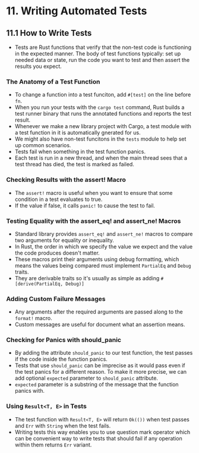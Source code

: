 # 11. Writing Automated Tests

## 11.1 How to Write Tests

- Tests are Rust functions that verify that the non-test code is functioning in the expected manner. The body of test functions typically: set up needed data or state, run the code you want to test and then assert the results you expect.

### The Anatomy of a Test Function

- To change a function into a test funciton, add `#[test]` on the line before `fn`.
- When you run your tests with the `cargo test` command, Rust builds a test runner binary that runs the annotated functions and reports the test result.
- Whenever we make a new library project with Cargo, a test module with a test function in it is automatically gnerated for us.
- We might also have non-test funcitons in the `tests` module to help set up common scenarios.
- Tests fail when something in the test function panics.
- Each test is run in a new thread, and when the main thread sees that a test thread has died, the test is marked as failed.

### Checking Results with the assert! Macro

- The `assert!` macro is useful when you want to ensure that some condition in a test evaluates to true.
- If the value if false, it calls `panic!` to cause the test to fail.

### Testing Equality with the assert_eq! and assert_ne! Macros

- Standard library provides `assert_eq!` and `assert_ne!` macros to compare two arguments for equality or inequality.
- In Rust, the order in which we specify the value we expect and the value the code produces doesn't matter.
- These macros print their arguments using debug formatting, which means the values being compared must implement `PartialEq` and `Debug` traits.
- They are derivable traits so it's usually as simple as adding `#[derive(PartialEq, Debug)]`

### Adding Custom Failure Messages

- Any arguments after the required arguments are passed along to the `format!` macro.
- Custom messages are useful for document what an assertion means.

### Checking for Panics with should_panic

- By adding the attribute `should_panic` to our test function, the test passes if the code inside the function panics.
- Tests that use `should_panic` can be imprecise as it would pass even if the test panics for a different reason. To make it more precise, we can add optional `expected` parameter to `should_panic` attribute.
- `expected` parameter is a substring of the message that the function panics with.

### Using `Result<T, E>` in Tests

- The test function with `Result<T, E>` will return `Ok(())` when test passes and `Err` with `String` when the test fails.
- Writing tests this way enables you to use question mark operator which can be convenient way to write tests that should fail if any operation within them returns `Err` variant.
